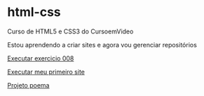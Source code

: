 # html-css
 Curso de HTML5 e CSS3 do CursoemVideo

 Estou aprendendo a criar sites e agora vou gerenciar repositórios
 
<a href="https://nicolasgimenezz.github.io/html-css/exercicios/ex008/"> Executar exercicio 008</a>

<a href="https://nicolasgimenezz.github.io/html-css/desafios/gorila"> Executar meu primeiro site</a>

<a href="https://nicolasgimenezz.github.io//html-css/desafios/projeto%20poema/index.html">Projeto poema</a>